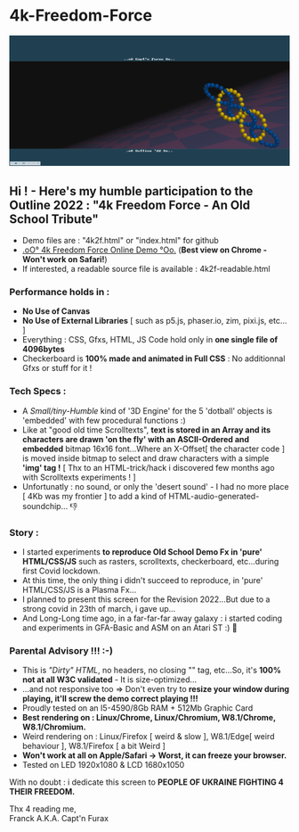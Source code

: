 # 4k-Freedom-Force

![4k Freedom Force](https://github.com/CaptainFurax/4k-Freedom-Force/blob/main/screenshot.png)

## Hi ! - Here's my humble participation to the __Outline 2022 : "4k Freedom Force - An Old School Tribute"__
    
  +  Demo files are : "4k2f.html" or "index.html" for github
  + [.oO° 4k Freedom Force Online Demo °Oo.](https://captainfurax.github.io/4k-Freedom-Force/) (__Best view on Chrome - Won't work on Safari!__)
  + If interested, a readable source file is available : 4k2f-readable.html
### Performance holds in :
   + __No Use of Canvas__
   + __No Use of External Libraries__ [ such as p5.js, phaser.io, zim, pixi.js, etc... ]
   + Everything : CSS, Gfxs, HTML, JS Code hold only in __one single file of 4096bytes__ 
   + Checkerboard is __100% made and animated in Full CSS__ : No additionnal Gfxs or stuff for it !
### Tech Specs :
   + A *Small/tiny-Humble* kind of '3D Engine' for the 5 'dotball' objects is 'embedded' with few procedural functions :)
   + Like at "good old time Scrolltexts", __text is stored in an Array and its characters are drawn 'on the fly' with an ASCII-Ordered and embedded__ bitmap 16x16 font...Where an X-Offset[ the character code ] is moved inside bitmap to select and draw characters with a simple __'img' tag !__ [ Thx to an HTML-trick/hack i discovered few months ago with Scrolltexts experiments ! ]
   + Unfortunatly : no sound, or only the 'desert sound' - I had no more place [ 4Kb was my frontier ] to add a kind of HTML-audio-generated-soundchip... 👎
### Story :
   + I started experiments __to reproduce Old School Demo Fx in 'pure' HTML/CSS/JS__ such as rasters, scrolltexts, checkerboard, etc...during first Covid lockdown.
   + At this time, the only thing i didn't succeed to reproduce, in 'pure' HTML/CSS/JS is a Plasma Fx...
   + I planned to present this screen for the Revision 2022...But due to a strong covid in 23th of march, i gave up...
   + And Long-Long time ago, in a far-far-far away galaxy : i started coding and experiments in GFA-Basic and ASM on an Atari ST :) 🦖
### Parental Advisory !!! :-) 
   + This is *"Dirty" HTML*, no headers, no closing "</body>" tag, etc...So, it's __100% not at all W3C validated__ - It is size-optimized...
   + ...and not responsive too => Don't even try to __resize your window during playing, it'll screw the demo correct playing !!!__
   + Proudly tested on an I5-4590/8Gb RAM + 512Mb Graphic Card
   + __Best rendering on : Linux/Chrome, Linux/Chromium, W8.1/Chrome, W8.1/Chromium.__
   + Weird rendering on : Linux/Firefox [ weird & slow ], W8.1/Edge[ weird behaviour ], W8.1/Firefox [ a bit Weird ]
   + __Won't work at all on Apple/Safari -> Worst, it can freeze your browser.__
   + Tested on LED 1920x1080 & LCD 1680x1050

With no doubt : i dedicate this screen to __PEOPLE OF UKRAINE FIGHTING 4 THEIR FREEDOM.__


Thx 4 reading me,  
Franck A.K.A. Capt'n Furax


